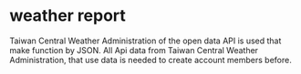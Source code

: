 # weather report
Taiwan Central Weather Administration of the open data API is used that make function by JSON.
All Api data from Taiwan Central Weather Administration, that use data is needed to create account members before.
